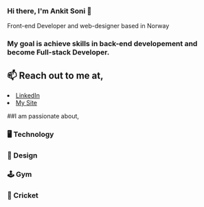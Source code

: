 ### Hi there, I'm Ankit Soni 👋
Front-end Developer and web-designer based in Norway

### My goal is achieve skills in back-end developement and become Full-stack Developer.

## 📫 Reach out to me at,
<li><a href="https://www.linkedin.com/in/ankit-soni-78177b1a/">LinkedIn</a></li>
<li><a href="https://ankitsoni.netlify.app/">My Site</a></li>

##I am passionate about,
### 🖥 Technology
### 🎨 Design
### 🕹 Gym
### 🤩 Cricket


<!--
**aktson/aktson** is a ✨ _special_ ✨ repository because its `README.md` (this file) appears on your GitHub profile.
-->
